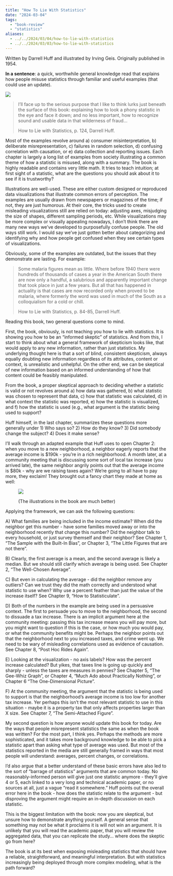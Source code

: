```yaml
---
title: "How To Lie With Statistics"
date: "2024-03-04"
tags:
  - "book-review"
  - "statistics"
aliases:
  - ../../2024/03/04/how-to-lie-with-statistics
  - ../../2024/03/03/how-to-lie-with-statistics
---
```


Written by Darrell Huff and illustrated by Irving Geis. Originally published in 1954.

**In a sentence**: a quick, worthwhile general knowledge read that explains how people misuse statistics through familiar and useful examples (that could use an update).

![](https://laggingindicators.wordpress.com/wp-content/uploads/2024/03/20240303_185748.jpg?w=166)

> I’ll face up to the serious purpose that I like to think lurks just beneath the surface of this book: explaining how to look a phony statistic in the eye and face it down; and no less important, how to recognize sound and usable data in that wilderness of fraud…
>
> How to Lie with Statistics, p. 124, Darrell Huff.

Most of the examples revolve around a) consumer misinterpretation, b) deliberate misrepresentation, c) failures in random selection, d) confusing correlation with causation, or e) data collection and reporting issues. Each chapter is largely a long list of examples from society illustrating a common theme of how a statistic is misused, along with a summary. The book is highly readable and contains very little math. It tries to teach intuition; at first sight of a statistic, what are the questions you should ask about it to see if it is trustworthy?

Illustrations are well-used. These are either custom designed or reproduced data visualizations that illustrate common errors of perception. The examples are usually drawn from newspapers or magazines of the time; if not, they are just humorous. At their core, the tricks used to create misleading visualizations still are relied on today: adjusting axes, misjudging the size of shapes, different sampling periods, etc. While visualizations may be more complex or visually appealing nowadays, I don’t think there are many new ways we’ve developed to purposefully confuse people. The old ways still work. I would say we’ve just gotten better about categorizing and identifying why and how people get confused when they see certain types of visualizations.

Obviously, some of the examples are outdated, but the issues that they demonstrate are lasting. For example:

> Some malaria figures mean as little. Where before 1940 there were hundreds of thousands of cases a year in the American South there are now only a handful, a salubrious and apparently important change that took place in just a few years. But all that has happened in actuality is that cases are now recorded only when proved to be malaria, where formerly the word was used in much of the South as a colloquialism for a cold or chill.
>
> How to Lie with Statistics, p. 84-85, Darrell Huff.

Reading this book, two general questions come to mind.

First, the book, obviously, is not teaching you how to lie with statistics. It is showing you how to be an “informed skeptic” of statistics. And from this, I start to think about what a general framework of skepticism looks like, that would apply to any new information, rather than just statistics. My underlying thought here is that a sort of blind, consistent skepticism, always equally doubting new information regardless of its attributes, content or context, is unrealistic and unhelpful. On the other end, we can be skeptical of new information based on an informed understanding of how that content could be feasibly manipulated.

From the book, a proper skeptical approach to deciding whether a statistic is valid or not revolves around a) how data was gathered, b) what statistic was chosen to represent that data, c) how that statistic was calculated, d) in what context the statistic was reported, e) how the statistic is visualized, and f) how the statistic is used (e.g., what argument is the statistic being used to support?

Huff himself, in the last chapter, summarizes these questions more generally under 1) Who says so? 2) How do they know? 3) Did somebody change the subject? 4) Does it make sense?

I’ll walk through an adapted example that Huff uses to open Chapter 2: when you move to a new neighborhood, a neighbor eagerly reports that the average income is $190k - you’re in a rich neighborhood. A month later, at a community meeting that is discussing some sort of local tax increase (you arrived late), the same neighbor angrily points out that the average income is $80k - why are we raising taxes again? We’re going to all have to pay more, they exclaim! They brought out a fancy chart they made at home as well:

<figure>

![](https://laggingindicators.wordpress.com/wp-content/uploads/2024/03/8d09e385-b2e9-49ef-9fcd-3a8e61d41786.jpeg?w=990)

<figcaption>

(The illustrations in the book are much better)

</figcaption>

</figure>

Applying the framework, we can ask the following questions:

A) What families are being included in the income estimate? When did the neighbor get this number - have some families moved away or into the neighborhood recently that change this number? Did the neighbor talk to every household, or just survey themself and their neighbor? See Chapter 1, “The Sample with the Built-In Bias”, or Chapter 3, “The Little Figures that are not there”.

B) Clearly, the first average is a mean, and the second average is likely a median. But we should still clarify which average is being used. See Chapter 2, “The Well-Chosen Average”.

C) But even in calculating the average - did the neighbor remove any outliers? Can we trust they did the math correctly and understood what statistic to use when? Why use a percent feather than just the value of the increase itself? See Chapter 9, “How to Statisticulate”.

D) Both of the numbers in the example are being used in a persuasive context. The first to persuade you to move to the neighborhood, the second to dissuade a tax increase. There is an implicit argument here at the community meeting: passing this tax increase means you will pay more, but you might want to question if this is the case, or how much you would pay, or what the community benefits might be. Perhaps the neighbor points out that the neighborhood next to you increased taxes, and crime went up. We need to be wary of misleading correlations used as evidence of causation. See Chapter 8, “Post Hoc Rides Again”.

E) Looking at the visualization - no axis labels? How was the percent increase calculated? But yikes, that taxes line is going up quickly and sharply - unless the taxes are measures in pennies? See Chapter 5, “The Gee-Whiz Graph”, or Chapter 4, “Much Ado about Practically Nothing”, or Chapter 6 “The One-Dimensional Picture”.

F) At the community meeting, the argument that the statistic is being used to support is that the neighborhood’s average income is too low for another tax increase. Yer perhaps this isn’t the most relevant statistic to use in this situation - maybe it is a property tax that only affects properties larger than X size. See Chapter 7, “The Semi-Attached Figure”.

My second question is how anyone would update this book for today. Are the ways that people misrepresent statistics the same as when the book was written? For the most part, I think yes. Perhaps the methods are more sophisticated, and it takes more background knowledge to be able to pick a statistic apart than asking what type of average was used. But most of the statistics reported in the media are still generally framed in ways that most people will understand: averages, percent changes, or correlations.

I’d also argue that a better understand of these basic errors have also led to the sort of “barrage of statistics” arguments that are common today. No reasonably-informed person will give just one statistic anymore - they’ll give 4 or 5, each linked to a very long and technical academic paper, or no sources at all, just a vague “read it somewhere.” Huff points out the overall error here in the book - how does the statistic relate to the argument - but disproving the argument might require an in-depth discussion on each statistic.

This is the biggest limitation with the book: now you are skeptical, but unsure how to demonstrate anything yourself. A general sense that something may not be what it proclaims it is will not win an argument. It is unlikely that you will read the academic paper, that you will review the aggregated data, that you can replicate the study… where does the skeptic go from here?

The book is at its best when exposing misleading statistics that should have a reliable, straightforward, and meaningful interpretation. But with statistics increasingly being deployed through more complex modeling, what is the path forward?

